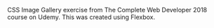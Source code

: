 CSS Image Gallery exercise from The Complete Web Developer 2018 course on Udemy. This was created using Flexbox. 
